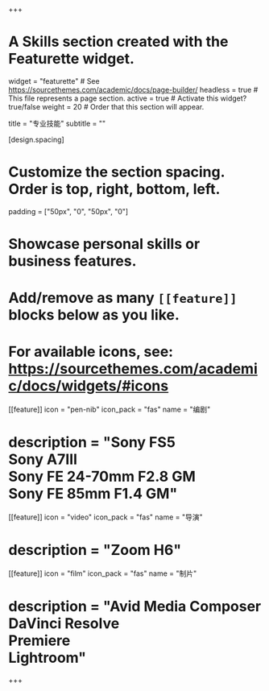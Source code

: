 +++
# A Skills section created with the Featurette widget.
widget = "featurette"  # See https://sourcethemes.com/academic/docs/page-builder/
headless = true  # This file represents a page section.
active = true  # Activate this widget? true/false
weight = 20  # Order that this section will appear.

title = "专业技能"
subtitle = ""

[design.spacing]
  # Customize the section spacing. Order is top, right, bottom, left.
  padding = ["50px", "0", "50px", "0"]

# Showcase personal skills or business features.
# 
# Add/remove as many `[[feature]]` blocks below as you like.
# 
# For available icons, see: https://sourcethemes.com/academic/docs/widgets/#icons

[[feature]]
  icon = "pen-nib"
  icon_pack = "fas"
  name = "编剧"
  # description = "Sony FS5<br>Sony A7III<br>Sony FE 24-70mm F2.8 GM<br>Sony FE 85mm F1.4 GM"

[[feature]]
  icon = "video"
  icon_pack = "fas"
  name = "导演"
  # description = "Zoom H6"

[[feature]]
  icon = "film"
  icon_pack = "fas"
  name = "制片"
  # description = "Avid Media Composer<br>DaVinci Resolve<br>Premiere<br>Lightroom"

+++
